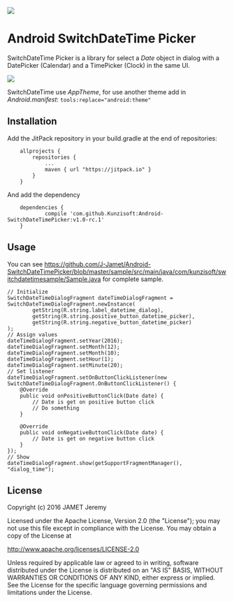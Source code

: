 [![](https://jitpack.io/v/Kunzisoft/Android-SwitchDateTimePicker.svg)](https://jitpack.io/#Kunzisoft/Android-SwitchDateTimePicker)

# Android SwitchDateTime Picker

SwitchDateTime Picker is a library for select a *Date* object in dialog with a DatePicker (Calendar) and a TimePicker (Clock) in the same UI.

<img src="https://raw.githubusercontent.com/J-Jamet/Android-SwitchDateTimePicker/master/art/demo1.gif">

SwitchDateTime use *AppTheme*, for use another theme add in *Android.manifest*:
`tools:replace="android:theme"`

## Installation
Add the JitPack repository in your build.gradle at the end of repositories:
```
	allprojects {
		repositories {
			...
			maven { url "https://jitpack.io" }
		}
	}
```
And add the dependency
```
	dependencies {
	        compile 'com.github.Kunzisoft:Android-SwitchDateTimePicker:v1.0-rc.1'
	}
```

## Usage
You can see
https://github.com/J-Jamet/Android-SwitchDateTimePicker/blob/master/sample/src/main/java/com/kunzisoft/switchdatetimesample/Sample.java
for complete sample.


```
// Initialize
SwitchDateTimeDialogFragment dateTimeDialogFragment = SwitchDateTimeDialogFragment.newInstance(
        getString(R.string.label_datetime_dialog),
        getString(R.string.positive_button_datetime_picker),
        getString(R.string.negative_button_datetime_picker)
);
// Assign values
dateTimeDialogFragment.setYear(2016);
dateTimeDialogFragment.setMonth(12);
dateTimeDialogFragment.setMonth(10);
dateTimeDialogFragment.setHour(1);
dateTimeDialogFragment.setMinute(20);
// Set listener
dateTimeDialogFragment.setOnButtonClickListener(new SwitchDateTimeDialogFragment.OnButtonClickListener() {
    @Override
    public void onPositiveButtonClick(Date date) {
        // Date is get on positive button click
        // Do something
    }

    @Override
    public void onNegativeButtonClick(Date date) {
        // Date is get on negative button click
    }
});
// Show
dateTimeDialogFragment.show(getSupportFragmentManager(), "dialog_time");
```

## License

Copyright (c) 2016 JAMET Jeremy

Licensed under the Apache License, Version 2.0 (the "License");
you may not use this file except in compliance with the License.
You may obtain a copy of the License at

http://www.apache.org/licenses/LICENSE-2.0

Unless required by applicable law or agreed to in writing, software
distributed under the License is distributed on an "AS IS" BASIS,
WITHOUT WARRANTIES OR CONDITIONS OF ANY KIND, either express or implied.
See the License for the specific language governing permissions and
limitations under the License.
